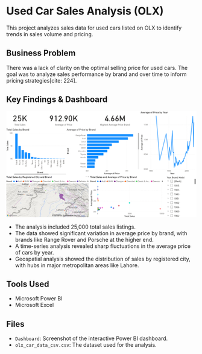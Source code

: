 # Used Car Sales Analysis (OLX)

This project analyzes sales data for used cars listed on OLX to identify trends in sales volume and pricing.

## Business Problem
There was a lack of clarity on the optimal selling price for used cars.
The goal was to analyze sales performance by brand and over time to inform pricing strategies[cite: 224].

## Key Findings & Dashboard

![Dashboard](dashboard.png)

* The analysis included 25,000 total sales listings.
* The data showed significant variation in average price by brand, with brands like Range Rover and Porsche at the higher end.
* A time-series analysis revealed sharp fluctuations in the average price of cars by year.
* Geospatial analysis showed the distribution of sales by registered city, with hubs in major metropolitan areas like Lahore.

## Tools Used
* Microsoft Power BI
* Microsoft Excel

## Files
* `Dashboard`: Screenshot of the interactive Power BI dashboard.
* `olx_car_data_csv.csv`: The dataset used for the analysis.
